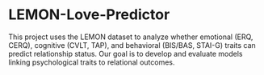 # LEMON-Love-Predictor
This project uses the LEMON dataset to analyze whether emotional (ERQ, CERQ), cognitive (CVLT, TAP), and behavioral (BIS/BAS, STAI-G) traits can predict relationship status. Our goal is to develop and evaluate models linking psychological traits to relational outcomes.

